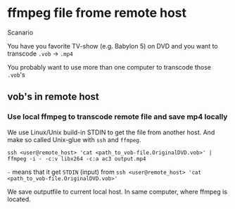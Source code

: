 # ffmpeg file frome remote host

Scanario

You have you favorite TV-show (e.g. Babylon 5) on DVD and you want to transcode `.vob` -> `.mp4`

You probably want to use more than one computer to transcode those `.vob`'s

## vob's in remote host

### Use local ffmpeg to transcode remote file and save mp4 locally

We use Linux/Unix build-in STDIN to get the file from another host. And make so called Unix-glue with `ssh` and `ffmpeg`.

```
ssh <user@remote_host> 'cat <path_to_vob-file.OriginalDVD.vob>' | ffmpeg -i - -c:v libx264 -c:a ac3 output.mp4
```

`-` means that it get `STDIN` (input) from `ssh <user@remote_host> 'cat <path_to_vob-file.OriginalDVD.vob>'`

We save outputfile to current local host. In same computer, where ffmpeg is located.
